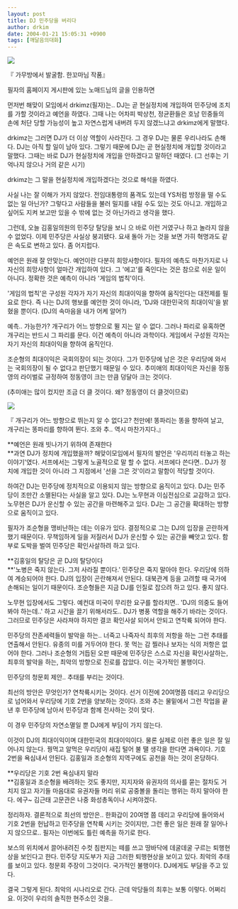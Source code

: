 ```yaml
---
layout: post
title: DJ 민주당을 버리다
author: drkim
date: 2004-01-21 15:05:31 +0900
tags: [깨달음의대화]
---
```


  ![](http://drkimz.com/technote/board/private/upimg/1074664279.jpg)


  『 가무방에서 발굴함. 한꼬마님 작품』


필자의 홈페이지 게시판에 있는 노매드님의 글을 인용하면 

먼저번 해맞이 모임에서 drkimz(필자)는.. DJ는 곧 현실정치에 개입하여 민주당에 조치를 가할 것이라고 예언을 하였다. 그때 나는 어차피 박상천, 정균환들은 호남 민중들의 손에 처단 당할 가능성이 높고 자연스럽게 내버려 두지 않겠느냐고 drkimz에게 말했다. 

drkimz는 그러면 DJ가 더 이상 역할이 사라진다. 그 경우 DJ는 물론 우리나라도 손해다. DJ는 아직 할 일이 남아 있다. 그렇기 때문에 DJ는 곧 현실정치에 개입할 것이라고 말했다. 그때는 바로 DJ가 현실정치에 개입을 안하겠다고 말하던 때였다. (그 선후는 기억나지 않으나 거의 같은 시기) 

drkimz는 그 말을 현실정치에 개입하겠다는 것으로 해석을 하였다. 

사실 나는 잘 이해가 가지 않았다. 전임대통령의 품격도 있는데 YS처럼 방정을 떨 수도 없는 일 아닌가? 그렇다고 사람들을 불러 밀지를 내릴 수도 있는 것도 아니고. 개입하고 싶어도 지켜 보고만 있을 수 밖에 없는 것 아닌가라고 생각을 했다. 

그런데, 오늘 김홍일의원의 민주당 탈당을 보니 으 바로 이런 거였구나 하고 놀라지 않을 수 없었다. 이제 민주당은 사실상 붕괴됐다. 요새 돌아 가는 것을 보면 가히 혁명과도 같은 속도로 변하고 있다. 좀 어지럽다.

예언은 원래 잘 안맞는다. 예언이란 다분히 희망사항이다. 필자의 예측도 마찬가지로 나 자신의 희망사항이 얼마간 개입하여 있다. 그 '에고'를 죽인다는 것은 참으로 쉬운 일이 아니다. 정확한 것은 예측이 아니라 '게임의 법칙'이다. 

'게임의 법칙'은 구성원 각자가 자기 자신의 최대이익을 향하여 움직인다는 대전제를 필요로 한다. 즉 나는 DJ의 행보를 예언한 것이 아니라, 'DJ와 대한민국의 최대이익'을 밝혔을 뿐이다. (DJ의 속마음을 내가 어케 알어?) 

예측.. 가능한가? 개구리가 어느 방향으로 뛸 지는 알 수 없다. 그러나 파리로 유혹하면 개구리는 반드시 그 파리를 문다. 이건 예측이 아니라 과학이다. 게임에서 구성원 각자는 자기 자신의 최대이익을 향하여 움직인다. 

조순형의 최대이익은 국회의장이 되는 것이다. 그가 민주당에 남은 것은 우리당에 와서는 국회의장이 될 수 없다고 판단했기 때문일 수 있다. 추미애의 최대이익은 자신을 정동영의 라이벌로 규정하여 정동영이 크는 만큼 덩달아 크는 것이다.

(추미애는 많이 컸지만 조금 더 클 것이다. 왜? 정동영이 더 클것이므로) 


  ![](http://drkimz.com/technote/board/private/upimg/1074664021.jpg)


  『 개구리가 어느 방향으로 뛰는지 알 수 없다고? 천만에! 똥파리는 똥을 향하여 날고, 개구리는 똥파리를 향하여 뛴다. 조와 추.. 역시 마찬가지다.』


**예언은 원래 빗나가기 위하여 존재한다  
**과연 DJ가 정치에 개입했을까? 해맞이모임에서 필자의 발언은 '우리끼리 터놓고 하는 이야기'였다. 서프에서는 그렇게 노골적으로 말 할 수 없다. 서프에다 쓴다면.. DJ가 정치에 개입한 것이 아니라 그 지점에서 '선을 그은 것'이라고 말함이 적당할 것이다. 

하여간 DJ는 민주당에 정치적으로 이용되지 않는 방향으로 움직이고 있다. DJ는 민주당이 조만간 소멸된다는 사실을 알고 있다. DJ는 노무현과 이심전심으로 교감하고 있다. 노무현은 DJ가 운신할 수 있는 공간을 마련해주고 있다. DJ는 그 공간을 확대하는 방향으로 움직이고 있다.

필자가 조순형을 맹비난하는 데는 이유가 있다. 결정적으로 그는 DJ의 입장을 곤란하게 했기 때문이다. 무책임하게 일을 저질러서 DJ가 운신할 수 있는 공간을 빼앗고 있다. 함부로 도박을 벌여 민주당은 확인사살하려 하고 있다. 

**김홍일의 탈당은 곧 DJ의 탈당이다   
**'노병은 죽지 않는다. 그저 사라질 뿐이다.' 민주당은 죽지 말아야 한다. 우리당에 의하여 계승되어야 한다. DJ의 입장이 곤란해져서 안된다. 대북관계 등을 고려할 때 국가에 손해되는 일이기 때문이다. 조순형들은 지금 DJ를 인질로 잡으려 하고 있다. 좋지 않다. 

노무현 입장에서도 그렇다. 예컨대 미국이 무리한 요구를 할라치면.. 'DJ의 의중도 들어봐야 하는데..' 하고 시간을 끌기 위해서라도.. DJ가 병풍 역할을 해주기 바라는 것이다. 그러므로 민주당은 사라져야 하지만 결코 확인사살 되어서 안되고 연착륙 되어야 한다. 

민주당의 잔존세력들이 발악을 하는.. 너죽고 나죽자식 최후의 저항을 하는 그런 추태를 연출해서 안된다. 유종의 미를 거두어야 한다. 못 먹는 감 찔러나 보자는 식의 저항은 없어야 한다. 그러나 조순형의 거듭된 오판 때문에 민주당은 스스로 자신을 확인사살하는, 최후의 발악을 하는, 최악의 방향으로 진로를 잡았다. 이는 국가적인 불행이다. 

민주당의 청문회 제안.. 추태를 부리는 것이다. 

최선의 방안은 무엇인가? 연착륙시키는 것이다. 선거 이전에 20여명쯤 데리고 우리당으로 넘어와서 우리당에 기호 2번을 양보하는 것이다. 조와 추는 물밑에서 그런 작업을 끝낸 후 민주당에 남아서 민주당과 함께 전사하는 것이 맞다. 

이 경우 민주당의 자연소멸일 뿐 DJ에게 부담이 가지 않는다. 

이것이 DJ의 최대이익이며 대한민국의 최대이익이다. 물론 실제로 이런 좋은 일은 잘 일어나지 않는다. 꿩먹고 알먹은 우리당이 새집 털어 불 땔 생각을 한다면 과욕이다. 기호 2번을 욕심내서 안된다. 김홍일과 조순형의 지역구에도 공천을 하는 것이 온당하다. 

**우리당은 기호 2번 욕심내지 말라  
**김홍일과 조순형을 배려하는 것도 좋지만, 지지자와 유권자의 의사를 묻는 절차도 거치지 않고 자기들 마음대로 유권자들 머리 위로 공중볼을 돌리는 행위는 하지 말아야 한다. 에구~ 김근태 고문관은 나중 화성총독이나 시켜야겠다. 

정리하자. 결론적으로 최선의 방안은.. 한화갑이 20여명 쯤 데리고 우리당에 들어와서 기호 2번을 헌납하고 민주당을 연착륙 시키는 것이지만, 그런 좋은 일은 원래 잘 일어나지 않으므로.. 필자는 이번에도 틀린 예측을 하기로 한다. 

보스의 위치에서 끌어내려진 수컷 침판지는 떼를 쓰고 땅바닥에 데굴데굴 구르는 퇴행현상을 보인다고 한다. 민주당 지도부가 지금 그러한 퇴행현상을 보이고 있다. 최악의 추태를 보이고 있다. 청문회 주장이 그것이다. 국가적인 불행이다. DJ에게도 부담을 주고 있다. 

결국 그렇게 된다. 최악의 시나리오로 간다. 근데 악당들의 최후는 보통 이렇다. 어쩌리요. 이것이 우리의 솔직한 현주소인 것을..